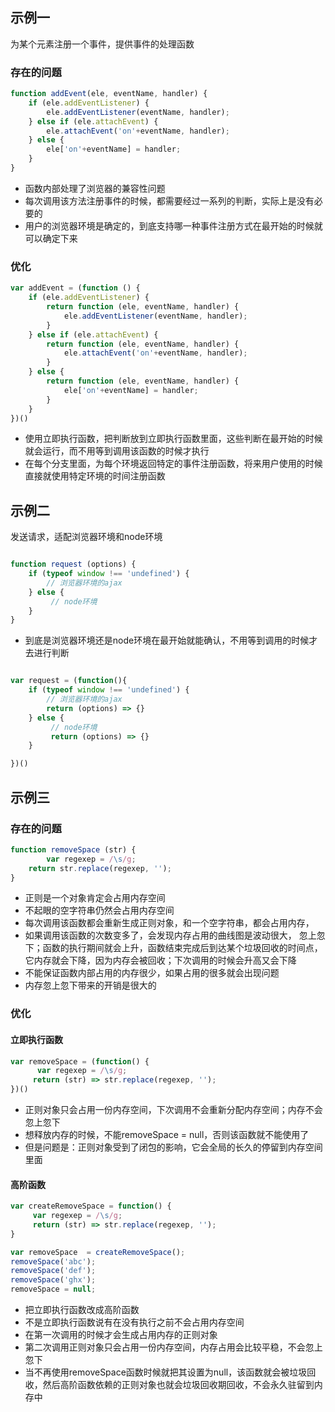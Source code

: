 ## 示例一

为某个元素注册一个事件，提供事件的处理函数

### 存在的问题

```JavaScript
function addEvent(ele, eventName, handler) {
	if (ele.addEventListener) {
		ele.addEventListener(eventName, handler);
	} else if (ele.attachEvent) {
		ele.attachEvent('on'+eventName, handler);
	} else {
		ele['on'+eventName] = handler;
	}
}
```

-   函数内部处理了浏览器的兼容性问题
-   每次调用该方法注册事件的时候，都需要经过一系列的判断，实际上是没有必要的
-   用户的浏览器环境是确定的，到底支持哪一种事件注册方式在最开始的时候就可以确定下来

### 优化

```JavaScript
var addEvent = (function () {
	if (ele.addEventListener) {
		return function (ele, eventName, handler) {
			ele.addEventListener(eventName, handler);
		}
	} else if (ele.attachEvent) {
		return function (ele, eventName, handler) {
			ele.attachEvent('on'+eventName, handler);
		}
	} else {
		return function (ele, eventName, handler) {
			ele['on'+eventName] = handler;
		}
	}
})()
```

-   使用立即执行函数，把判断放到立即执行函数里面，这些判断在最开始的时候就会运行，而不用等到调用该函数的时候才执行
-   在每个分支里面，为每个环境返回特定的事件注册函数，将来用户使用的时候直接就使用特定环境的时间注册函数

## 示例二

发送请求，适配浏览器环境和node环境

```JavaScript

function request (options) {
 	if (typeof window !== 'undefined') {
 		// 浏览器环境的ajax
 	} else {
 	     // node环境
 	}
}
```

-   到底是浏览器环境还是node环境在最开始就能确认，不用等到调用的时候才去进行判断

```JavaScript

var request = (function(){
	if (typeof window !== 'undefined') {
 		// 浏览器环境的ajax
 		return (options) => {}
 	} else {
 	     // node环境
 	     return (options) => {}
 	}

})()

```

## 示例三

### 存在的问题

```JavaScript
function removeSpace (str) {
      	var regexep = /\s/g;
	return str.replace(regexep, '');
}
```

-   正则是一个对象肯定会占用内存空间
-   不起眼的空字符串仍然会占用内存空间
-   每次调用该函数都会重新生成正则对象，和一个空字符串，都会占用内存，
-   如果调用该函数的次数变多了，会发现内存占用的曲线图是波动很大， 忽上忽下；函数的执行期间就会上升，函数结束完成后到达某个垃圾回收的时间点，它内存就会下降，因为内存会被回收；下次调用的时候会升高又会下降
-   不能保证函数内部占用的内存很少，如果占用的很多就会出现问题
-   内存忽上忽下带来的开销是很大的

### 优化

#### 立即执行函数

```JavaScript
var removeSpace = (function() {
	  var regexep = /\s/g;
	 return (str) => str.replace(regexep, '');
})()
```

-   正则对象只会占用一份内存空间，下次调用不会重新分配内存空间；内存不会忽上忽下
-   想释放内存的时候，不能removeSpace = null，否则该函数就不能使用了
-   但是问题是：正则对象受到了闭包的影响，它会全局的长久的停留到内存空间里面

#### 高阶函数

```JavaScript
var createRemoveSpace = function() {
	 var regexep = /\s/g;
	 return (str) => str.replace(regexep, '');
}

var removeSpace  = createRemoveSpace();
removeSpace('abc');
removeSpace('def');
removeSpace('ghx');
removeSpace = null;
```

-   把立即执行函数改成高阶函数
-   不是立即执行函数说有在没有执行之前不会占用内存空间
-   在第一次调用的时候才会生成占用内存的正则对象
-   第二次调用正则对象只会占用一份内存空间，内存占用会比较平稳，不会忽上忽下
-   当不再使用removeSpace函数时候就把其设置为null，该函数就会被垃圾回收，然后高阶函数依赖的正则对象也就会垃圾回收期回收，不会永久驻留到内存中